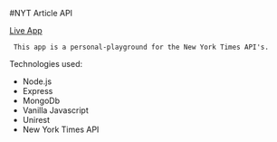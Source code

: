 #NYT Article API

 [Live App](https://nytplayground.herokuapp.com/)


```
 This app is a personal-playground for the New York Times API's.
```

Technologies used:
* Node.js
* Express
* MongoDb
* Vanilla Javascript
* Unirest
* New York Times API
